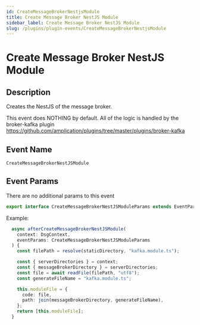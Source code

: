 ```yaml
---
id: CreateMessageBrokerNestjsModule
title: Create Message Broker NestJS Module
sidebar_label: Create Message Broker NestJS Module
slug: /plugins/plugin-events/CreateMessageBrokerNestjsModule
---
```


# Create Message Broker NestJS Module

## Description

Creates the NestJS of the message broker.

This event does NOTHING by default. All of the logic is handled by the broker-kafka plugin https://github.com/amplication/plugins/tree/master/plugins/broker-kafka


## Event Name
`CreateMessageBrokerNestJSModule`

## Event Params

There are no additional params to this event

```ts
export interface CreateMessageBrokerNestJSModuleParams extends EventParams {}
```

Example:
```ts
  async afterCreateMessageBrokerNestJSModule(
    context: DsgContext,
    eventParams: CreateMessageBrokerNestJSModuleParams
  ) {
    const filePath = resolve(staticDirectory, "kafka.module.ts");

    const { serverDirectories } = context;
    const { messageBrokerDirectory } = serverDirectories;
    const file = await readFile(filePath, "utf8");
    const generateFileName = "kafka.module.ts";

    this.moduleFile = {
      code: file,
      path: join(messageBrokerDirectory, generateFileName),
    };
    return [this.moduleFile];
  }
```



